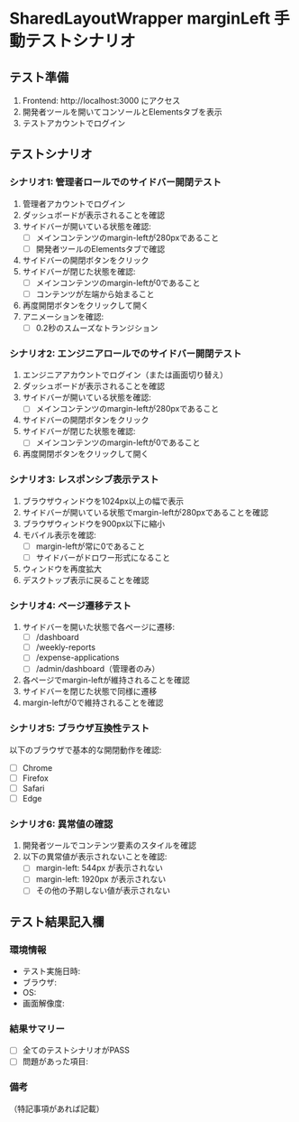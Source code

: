 # SharedLayoutWrapper marginLeft 手動テストシナリオ

## テスト準備
1. Frontend: http://localhost:3000 にアクセス
2. 開発者ツールを開いてコンソールとElementsタブを表示
3. テストアカウントでログイン

## テストシナリオ

### シナリオ1: 管理者ロールでのサイドバー開閉テスト
1. 管理者アカウントでログイン
2. ダッシュボードが表示されることを確認
3. サイドバーが開いている状態を確認:
   - [ ] メインコンテンツのmargin-leftが280pxであること
   - [ ] 開発者ツールのElementsタブで確認
4. サイドバーの開閉ボタンをクリック
5. サイドバーが閉じた状態を確認:
   - [ ] メインコンテンツのmargin-leftが0であること
   - [ ] コンテンツが左端から始まること
6. 再度開閉ボタンをクリックして開く
7. アニメーションを確認:
   - [ ] 0.2秒のスムーズなトランジション

### シナリオ2: エンジニアロールでのサイドバー開閉テスト
1. エンジニアアカウントでログイン（または画面切り替え）
2. ダッシュボードが表示されることを確認
3. サイドバーが開いている状態を確認:
   - [ ] メインコンテンツのmargin-leftが280pxであること
4. サイドバーの開閉ボタンをクリック
5. サイドバーが閉じた状態を確認:
   - [ ] メインコンテンツのmargin-leftが0であること
6. 再度開閉ボタンをクリックして開く

### シナリオ3: レスポンシブ表示テスト
1. ブラウザウィンドウを1024px以上の幅で表示
2. サイドバーが開いている状態でmargin-leftが280pxであることを確認
3. ブラウザウィンドウを900px以下に縮小
4. モバイル表示を確認:
   - [ ] margin-leftが常に0であること
   - [ ] サイドバーがドロワー形式になること
5. ウィンドウを再度拡大
6. デスクトップ表示に戻ることを確認

### シナリオ4: ページ遷移テスト
1. サイドバーを開いた状態で各ページに遷移:
   - [ ] /dashboard
   - [ ] /weekly-reports
   - [ ] /expense-applications
   - [ ] /admin/dashboard（管理者のみ）
2. 各ページでmargin-leftが維持されることを確認
3. サイドバーを閉じた状態で同様に遷移
4. margin-leftが0で維持されることを確認

### シナリオ5: ブラウザ互換性テスト
以下のブラウザで基本的な開閉動作を確認:
- [ ] Chrome
- [ ] Firefox
- [ ] Safari
- [ ] Edge

### シナリオ6: 異常値の確認
1. 開発者ツールでコンテンツ要素のスタイルを確認
2. 以下の異常値が表示されないことを確認:
   - [ ] margin-left: 544px が表示されない
   - [ ] margin-left: 1920px が表示されない
   - [ ] その他の予期しない値が表示されない

## テスト結果記入欄

### 環境情報
- テスト実施日時: 
- ブラウザ: 
- OS: 
- 画面解像度: 

### 結果サマリー
- [ ] 全てのテストシナリオがPASS
- [ ] 問題があった項目: 

### 備考
（特記事項があれば記載）